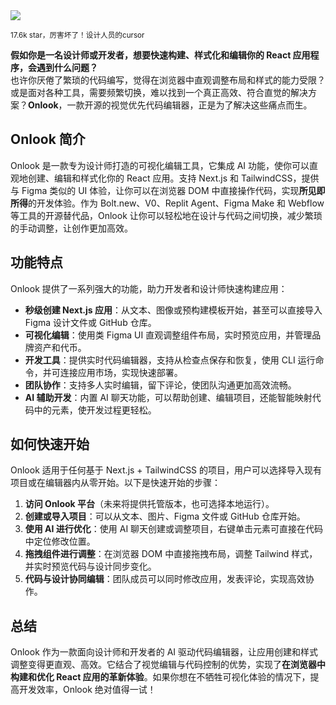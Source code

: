 <img src="/assets/image/250612-onlook.png"/> 

<small>17.6k star，厉害坏了！设计人员的cursor</small>

**假如你是一名设计师或开发者，想要快速构建、样式化和编辑你的 React 应用程序，会遇到什么问题？**  
也许你厌倦了繁琐的代码编写，觉得在浏览器中直观调整布局和样式的能力受限？或是面对各种工具，需要频繁切换，难以找到一个真正高效、符合直觉的解决方案？**Onlook**，一款开源的视觉优先代码编辑器，正是为了解决这些痛点而生。

## **Onlook 简介**  
Onlook 是一款专为设计师打造的可视化编辑工具，它集成 AI 功能，使你可以直观地创建、编辑和样式化你的 React 应用。支持 Next.js 和 TailwindCSS，提供与 Figma 类似的 UI 体验，让你可以在浏览器 DOM 中直接操作代码，实现**所见即所得**的开发体验。作为 Bolt.new、V0、Replit Agent、Figma Make 和 Webflow 等工具的开源替代品，Onlook 让你可以轻松地在设计与代码之间切换，减少繁琐的手动调整，让创作更加高效。

## **功能特点**  
Onlook 提供了一系列强大的功能，助力开发者和设计师快速构建应用：
- **秒级创建 Next.js 应用**：从文本、图像或预构建模板开始，甚至可以直接导入 Figma 设计文件或 GitHub 仓库。
- **可视化编辑**：使用类 Figma UI 直观调整组件布局，实时预览应用，并管理品牌资产和代币。
- **开发工具**：提供实时代码编辑器，支持从检查点保存和恢复，使用 CLI 运行命令，并可连接应用市场，实现快速部署。
- **团队协作**：支持多人实时编辑，留下评论，使团队沟通更加高效流畅。
- **AI 辅助开发**：内置 AI 聊天功能，可以帮助创建、编辑项目，还能智能映射代码中的元素，使开发过程更轻松。

## **如何快速开始**  
Onlook 适用于任何基于 Next.js + TailwindCSS 的项目，用户可以选择导入现有项目或在编辑器内从零开始。以下是快速开始的步骤：
1. **访问 Onlook 平台**（未来将提供托管版本，也可选择本地运行）。
2. **创建或导入项目**：可以从文本、图片、Figma 文件或 GitHub 仓库开始。
3. **使用 AI 进行优化**：使用 AI 聊天创建或调整项目，右键单击元素可直接在代码中定位修改位置。
4. **拖拽组件进行调整**：在浏览器 DOM 中直接拖拽布局，调整 Tailwind 样式，并实时预览代码与设计同步变化。
5. **代码与设计协同编辑**：团队成员可以同时修改应用，发表评论，实现高效协作。

## **总结**  
Onlook 作为一款面向设计师和开发者的 AI 驱动代码编辑器，让应用创建和样式调整变得更直观、高效。它结合了视觉编辑与代码控制的优势，实现了**在浏览器中构建和优化 React 应用的革新体验**。如果你想在不牺牲可视化体验的情况下，提高开发效率，Onlook 绝对值得一试！

